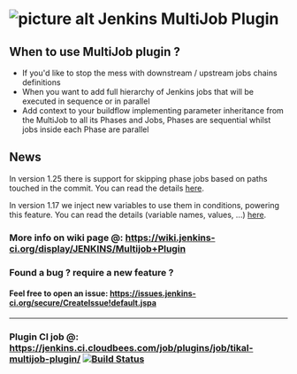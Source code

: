 ![picture alt](http://www.tikalk.com/assets/logo-1bb9a466c9d195c148557434c3437446.png "Tikal Community") Jenkins MultiJob Plugin
====

## When to use MultiJob plugin ?
- If you'd like to stop the mess with downstream / upstream jobs chains definitions
- When you want to add full hierarchy of Jenkins jobs that will be executed in sequence or in parallel
- Add context to your buildflow implementing parameter inheritance from the MultiJob to all its Phases and Jobs, Phases are sequential whilst jobs inside each Phase are parallel

## News
In version 1.25 there is support for skipping phase jobs based on paths touched in the commit.
You can read the details [here](CommitPath.md).

In version 1.17 we inject new variables to use them in conditions, powering this feature.
You can read the details (variable names, values, ...) [here](AboutNewVariables.md).

### More info on wiki page @: https://wiki.jenkins-ci.org/display/JENKINS/Multijob+Plugin

### Found a bug ? require a new feature ?
#### Feel free to open an issue: https://issues.jenkins-ci.org/secure/CreateIssue!default.jspa
****
### Plugin CI job @: https://jenkins.ci.cloudbees.com/job/plugins/job/tikal-multijob-plugin/ [![Build Status](https://jenkins.ci.cloudbees.com/job/plugins/job/tikal-multijob-plugin/badge/icon)](https://jenkins.ci.cloudbees.com/job/plugins/job/tikal-multijob-plugin/)
